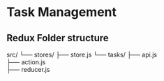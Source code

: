 # Task Management 

## Redux Folder structure 
src/
└── stores/
    ├── store.js
    └── tasks/
        ├── api.js   
        ├── action.js  
        ├── reducer.js

